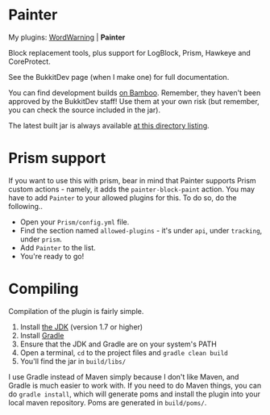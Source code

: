 Painter
=======

My plugins: [WordWarning](https://github.com/gdude2002/WordWarning) | **Painter**

Block replacement tools, plus support for LogBlock, Prism, Hawkeye and CoreProtect.

See the BukkitDev page (when I make one) for full documentation.

You can find development builds [on Bamboo](http://bamboo.gserv.me/browse/PLUG-PTR).
Remember, they haven't been approved by the BukkitDev staff! Use them at your own risk (but remember, you can check the
source included in the jar).

The latest built jar is always available
[at this directory listing](bamboo.gserv.me/browse/PLUG-PTR/latest/artifact/JOB1/Painter/).

Prism support
=============

If you want to use this with prism, bear in mind that Painter supports Prism custom actions - namely, it adds the `painter-block-paint` action.
You may have to add `Painter` to your allowed plugins for this. To do so, do the following..

* Open your `Prism/config.yml` file.
* Find the section named `allowed-plugins` - it's under `api`, under `tracking`, under `prism`.
* Add `Painter` to the list.
* You're ready to go!

Compiling
=========

Compilation of the plugin is fairly simple.

1. Install [the JDK](http://www.oracle.com/technetwork/java/javase/downloads/jdk7-downloads-1880260.html) (version 1.7 or higher)
2. Install [Gradle](http://www.gradle.org/)
3. Ensure that the JDK and Gradle are on your system's PATH
4. Open a terminal, `cd` to the project files and `gradle clean build`
5. You'll find the jar in `build/libs/`

I use Gradle instead of Maven simply because I don't like Maven, and Gradle is much easier to work with.
If you need to do Maven things, you can do `gradle install`, which will generate poms and install the plugin
into your local maven repository. Poms are generated in `build/poms/`.